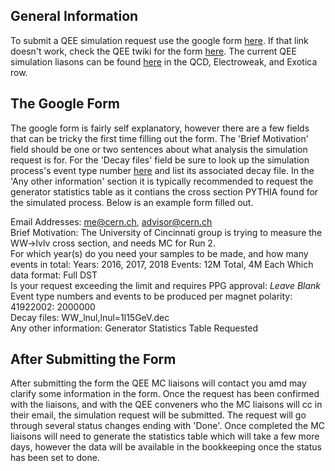 ## General Information
To submit a QEE simulation request use the google form [here](https://docs.google.com/forms/d/e/1FAIpQLSfw9CPxzb2jllxsDA9O1SxuGset6ipe908l4vG4q5poT2GfRA/viewform).  If that link doesn't work, check the QEE twiki for the form [here](https://twiki.cern.ch/twiki/bin/view/LHCbPhysics/QcdEwExotica).  The current QEE simulation liasons can be found [here](https://twiki.cern.ch/twiki/bin/viewauth/LHCbPhysics/LHCbWGLiaisons) in the QCD, Electroweak, and Exotica row.

## The Google Form
The google form is fairly self explanatory, however there are a few fields that can be tricky the first time filling out the form.  The 'Brief Motivation' field should be one or two sentences about what analysis the simulation request is for.  For the 'Decay files' field be sure to look up the simulation process's event type number [here](http://lhcbdoc.web.cern.ch/lhcbdoc/decfiles/) and list its associated decay file.  In the 'Any other information' section it is typically recommended to request the generator statistics table as it contians the cross section PYTHIA found for the simulated process.  Below is an example form filled out.

Email Addresses: me@cern.ch, advisor@cern.ch    
Brief Motivation: The University of Cincinnati group is trying to measure the WW->lvlv cross section, and needs MC for Run 2.  
For which year(s) do you need your samples to be made, and how many events in total:  Years: 2016, 2017, 2018 Events: 12M Total, 4M Each
Which data format: Full DST  
Is your request exceeding the limit and requires PPG approval: *Leave Blank*  
Event type numbers and events to be produced per magnet polarity: 41922002: 2000000  
Decay files: WW_lnul,lnul=1l15GeV.dec  
Any other information: Generator Statistics Table Requested  

## After Submitting the Form
After submitting the form the QEE MC liaisons will contact you amd may clarify some information in the form.  Once the request has been confirmed with the liaisons, and with the QEE conveners who the MC liaisons will cc in their email, the simulation request will be submitted.  The request will go through several status changes ending with 'Done'.  Once completed the MC liaisons will need to generate the statistics table which will take a few more days, however the data will be available in the bookkeeping once the status has been set to done.
